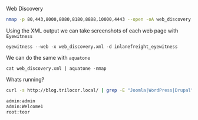 
Web Discovery
```bash
nmap -p 80,443,8000,8080,8180,8888,10000,4443 --open -oA web_discovery -iL scope_list
```
Using the XML output we can take screenshots of each web page with `Eyewitness`
```shell
eyewitness --web -x web_discovery.xml -d inlanefreight_eyewitness
```
We can do the same with `aquatone` 
```shell
cat web_discovery.xml | aquatone -nmap
```
Whats running?
```bash
curl -s http://blog.trilocor.local/ | grep -E "Joomla|WordPress|Drupal"
```

```bash
admin:admin
admin:Welcome1
root:toor
```